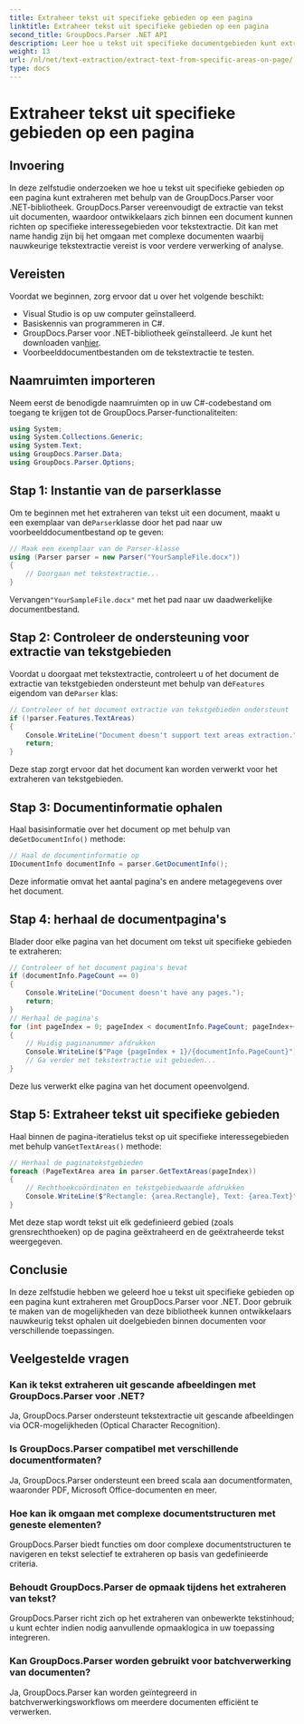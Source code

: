 ```yaml
---
title: Extraheer tekst uit specifieke gebieden op een pagina
linktitle: Extraheer tekst uit specifieke gebieden op een pagina
second_title: GroupDocs.Parser .NET API
description: Leer hoe u tekst uit specifieke documentgebieden kunt extraheren met GroupDocs.Parser voor .NET. Gerichte en nauwkeurige tekstextractie voor uw toepassingen.
weight: 13
url: /nl/net/text-extraction/extract-text-from-specific-areas-on-page/
type: docs
---
```

# Extraheer tekst uit specifieke gebieden op een pagina

## Invoering
In deze zelfstudie onderzoeken we hoe u tekst uit specifieke gebieden op een pagina kunt extraheren met behulp van de GroupDocs.Parser voor .NET-bibliotheek. GroupDocs.Parser vereenvoudigt de extractie van tekst uit documenten, waardoor ontwikkelaars zich binnen een document kunnen richten op specifieke interessegebieden voor tekstextractie. Dit kan met name handig zijn bij het omgaan met complexe documenten waarbij nauwkeurige tekstextractie vereist is voor verdere verwerking of analyse.
## Vereisten
Voordat we beginnen, zorg ervoor dat u over het volgende beschikt:
- Visual Studio is op uw computer geïnstalleerd.
- Basiskennis van programmeren in C#.
- GroupDocs.Parser voor .NET-bibliotheek geïnstalleerd. Je kunt het downloaden van[hier](https://releases.groupdocs.com/parser/net/).
- Voorbeelddocumentbestanden om de tekstextractie te testen.
## Naamruimten importeren
Neem eerst de benodigde naamruimten op in uw C#-codebestand om toegang te krijgen tot de GroupDocs.Parser-functionaliteiten:
```csharp
using System;
using System.Collections.Generic;
using System.Text;
using GroupDocs.Parser.Data;
using GroupDocs.Parser.Options;
```
## Stap 1: Instantie van de parserklasse
 Om te beginnen met het extraheren van tekst uit een document, maakt u een exemplaar van de`Parser`klasse door het pad naar uw voorbeelddocumentbestand op te geven:
```csharp
// Maak een exemplaar van de Parser-klasse
using (Parser parser = new Parser("YourSampleFile.docx"))
{
    // Doorgaan met tekstextractie...
}
```
 Vervangen`"YourSampleFile.docx"` met het pad naar uw daadwerkelijke documentbestand.
## Stap 2: Controleer de ondersteuning voor extractie van tekstgebieden
 Voordat u doorgaat met tekstextractie, controleert u of het document de extractie van tekstgebieden ondersteunt met behulp van de`Features` eigendom van de`Parser` klas:
```csharp
// Controleer of het document extractie van tekstgebieden ondersteunt
if (!parser.Features.TextAreas)
{
    Console.WriteLine("Document doesn't support text areas extraction.");
    return;
}
```
Deze stap zorgt ervoor dat het document kan worden verwerkt voor het extraheren van tekstgebieden.
## Stap 3: Documentinformatie ophalen
 Haal basisinformatie over het document op met behulp van de`GetDocumentInfo()` methode:
```csharp
// Haal de documentinformatie op
IDocumentInfo documentInfo = parser.GetDocumentInfo();
```
Deze informatie omvat het aantal pagina's en andere metagegevens over het document.
## Stap 4: herhaal de documentpagina's
Blader door elke pagina van het document om tekst uit specifieke gebieden te extraheren:
```csharp
// Controleer of het document pagina's bevat
if (documentInfo.PageCount == 0)
{
    Console.WriteLine("Document doesn't have any pages.");
    return;
}
// Herhaal de pagina's
for (int pageIndex = 0; pageIndex < documentInfo.PageCount; pageIndex++)
{
    // Huidig paginanummer afdrukken
    Console.WriteLine($"Page {pageIndex + 1}/{documentInfo.PageCount}");
    // Ga verder met tekstextractie uit gebieden...
}
```
Deze lus verwerkt elke pagina van het document opeenvolgend.
## Stap 5: Extraheer tekst uit specifieke gebieden
Haal binnen de pagina-iteratielus tekst op uit specifieke interessegebieden met behulp van`GetTextAreas()` methode:
```csharp
// Herhaal de paginatekstgebieden
foreach (PageTextArea area in parser.GetTextAreas(pageIndex))
{
    // Rechthoekcoördinaten en tekstgebiedwaarde afdrukken
    Console.WriteLine($"Rectangle: {area.Rectangle}, Text: {area.Text}");
}
```
Met deze stap wordt tekst uit elk gedefinieerd gebied (zoals grensrechthoeken) op de pagina geëxtraheerd en de geëxtraheerde tekst weergegeven.
## Conclusie
In deze zelfstudie hebben we geleerd hoe u tekst uit specifieke gebieden op een pagina kunt extraheren met GroupDocs.Parser voor .NET. Door gebruik te maken van de mogelijkheden van deze bibliotheek kunnen ontwikkelaars nauwkeurig tekst ophalen uit doelgebieden binnen documenten voor verschillende toepassingen.

## Veelgestelde vragen
### Kan ik tekst extraheren uit gescande afbeeldingen met GroupDocs.Parser voor .NET?
Ja, GroupDocs.Parser ondersteunt tekstextractie uit gescande afbeeldingen via OCR-mogelijkheden (Optical Character Recognition).
### Is GroupDocs.Parser compatibel met verschillende documentformaten?
Ja, GroupDocs.Parser ondersteunt een breed scala aan documentformaten, waaronder PDF, Microsoft Office-documenten en meer.
### Hoe kan ik omgaan met complexe documentstructuren met geneste elementen?
GroupDocs.Parser biedt functies om door complexe documentstructuren te navigeren en tekst selectief te extraheren op basis van gedefinieerde criteria.
### Behoudt GroupDocs.Parser de opmaak tijdens het extraheren van tekst?
GroupDocs.Parser richt zich op het extraheren van onbewerkte tekstinhoud; u kunt echter indien nodig aanvullende opmaaklogica in uw toepassing integreren.
### Kan GroupDocs.Parser worden gebruikt voor batchverwerking van documenten?
Ja, GroupDocs.Parser kan worden geïntegreerd in batchverwerkingsworkflows om meerdere documenten efficiënt te verwerken.